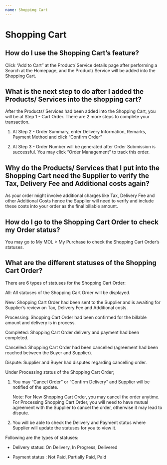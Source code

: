 ```yaml
---
name: Shopping Cart
---
```


# Shopping Cart

##  How do I use the Shopping Cart’s feature?

Click “Add to Cart” at the Product/ Service details page after performing a Search at the Homepage, and the Product/ Service will be added into the Shopping Cart.

##  What is the next step to do after I added the Products/ Services into the shopping cart?

After the Products/ Services had been added into the Shopping Cart, you will be at Step 1 - Cart Order. There are 2 more steps to complete your transaction.

1.	At Step 2 - Order Summary, enter Delivery Information, Remarks, Payment Method and click “Confirm Order”

2.	At Step 3 - Order Number will be generated after Order Submission is successful. You may click “Order Management” to track this order.

##  Why do the Products/ Services that I put into the Shopping Cart need the Supplier to verify the Tax, Delivery Fee and Additional costs again?

As your order might involve additional charges like Tax, Delivery Fee and other Additional Costs hence the Supplier will need to verify and include these costs into your order as the final billable amount. 

##  How do I go to the Shopping Cart Order to check my Order status?

You may go to My MOL > My Purchase to check the Shopping Cart Order’s statuses.

##  What are the different statuses of the Shopping Cart Order?

There are 6 types of statuses for the Shopping Cart Order:

All: All statuses of the Shopping Cart Order will be displayed.

New: Shopping Cart Order had been sent to the Supplier and is awaiting for Supplier’s review on Tax, Delivery Fee and Additional costs.

Processing: Shopping Cart Order had been confirmed for the billable amount and delivery is in process.

Completed: Shopping Cart Order delivery and payment had been completed.

Cancelled: Shopping Cart Order had been cancelled (agreement had been reached between the Buyer and Supplier).

Dispute: Supplier and Buyer had disputes regarding cancelling order. 

Under Processing status of the Shopping Cart Order; 

1.	You may “Cancel Order” or “Confirm Delivery” and Supplier will be notified of the update.

  	Note: For New Shopping Cart Order, you may cancel the order anytime. For Processing Shopping Cart Order, you will need to have mutual agreement with the Supplier to cancel the order, otherwise it may lead to dispute.

2.	You will be able to check the Delivery and Payment status where Supplier will update the statuses for you to view it. 

Following are the types of statuses:

-	Delivery status: On Delivery, In Progress, Delivered 

-	Payment status : Not Paid, Partially Paid, Paid 

